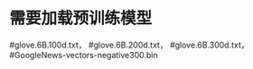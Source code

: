 # 需要加载预训练模型
#glove.6B.100d.txt，
#glove.6B.200d.txt，
#glove.6B.300d.txt，
#GoogleNews-vectors-negative300.bin
